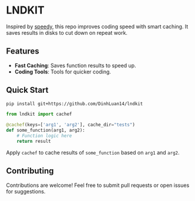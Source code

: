 # LNDKIT

Inspired by [speedy](https://github.com/anhvth/speedy), this repo improves coding speed with smart caching. It saves results in disks to cut down on repeat work.

## Features

- **Fast Caching**: Saves function results to speed up.
- **Coding Tools**: Tools for quicker coding.

## Quick Start

```bash
pip install git+https://github.com/DinhLuan14/lndkit
```

```python
from lndkit import cachef

@cachef(keys=['arg1', 'arg2'], cache_dir="tests")
def some_function(arg1, arg2):
    # Function logic here
    return result
```

Apply `cachef` to cache results of `some_function` based on `arg1` and `arg2`.

## Contributing

Contributions are welcome! Feel free to submit pull requests or open issues for suggestions.
